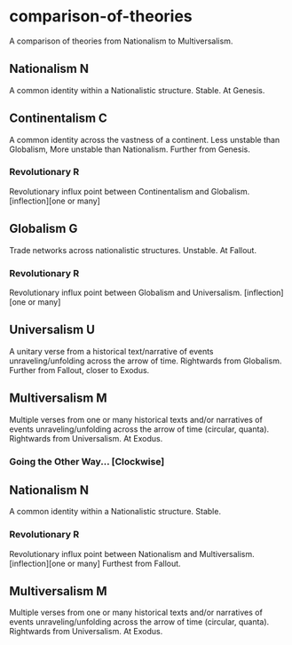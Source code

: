 # comparison-of-theories
A comparison of theories from Nationalism to Multiversalism.

## Nationalism N
A common identity within a Nationalistic structure.
Stable.
At Genesis.

## Continentalism C
A common identity across the vastness of a continent.
Less unstable than Globalism, More unstable than Nationalism.
Further from Genesis.

### Revolutionary R
Revolutionary influx point between Continentalism and Globalism. [inflection][one or many] 

## Globalism G
Trade networks across nationalistic structures.
Unstable.
At Fallout.

### Revolutionary R
Revolutionary influx point between Globalism and Universalism. [inflection][one or many] 

## Universalism U
A unitary verse from a historical text/narrative of events unraveling/unfolding across the arrow of time.
Rightwards from Globalism.
Further from Fallout, closer to Exodus.

## Multiversalism M
Multiple verses from one or many historical texts and/or narratives of events unraveling/unfolding across the arrow of time (circular, quanta).
Rightwards from Universalism.
At Exodus.

### Going the Other Way... [Clockwise]

## Nationalism N
A common identity within a Nationalistic structure.
Stable.

### Revolutionary R
Revolutionary influx point between Nationalism and Multiversalism. [inflection][one or many]
Furthest from Fallout.

## Multiversalism M
Multiple verses from one or many historical texts and/or narratives of events unraveling/unfolding across the arrow of time (circular, quanta).
Rightwards from Universalism.
At Exodus.
